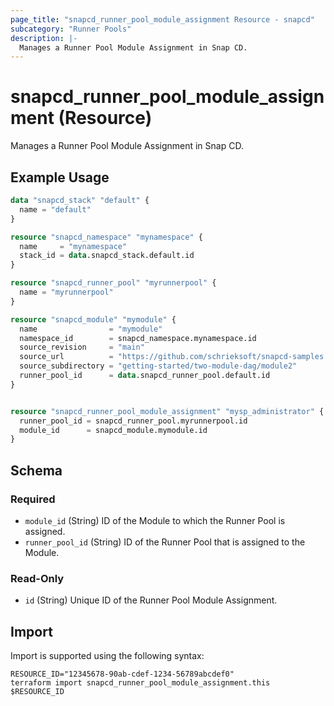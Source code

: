 ```yaml
---
page_title: "snapcd_runner_pool_module_assignment Resource - snapcd"
subcategory: "Runner Pools"
description: |-
  Manages a Runner Pool Module Assignment in Snap CD.
---
```


# snapcd_runner_pool_module_assignment (Resource)

Manages a Runner Pool Module Assignment in Snap CD.


## Example Usage

```terraform
data "snapcd_stack" "default" {
  name = "default"
}

resource "snapcd_namespace" "mynamespace" {
  name     = "mynamespace"
  stack_id = data.snapcd_stack.default.id
}

resource "snapcd_runner_pool" "myrunnerpool" {
  name = "myrunnerpool"
}

resource "snapcd_module" "mymodule" {
  name                = "mymodule"
  namespace_id        = snapcd_namespace.mynamespace.id
  source_revision     = "main"
  source_url          = "https://github.com/schrieksoft/snapcd-samples.git"
  source_subdirectory = "getting-started/two-module-dag/module2"
  runner_pool_id      = data.snapcd_runner_pool.default.id
}


resource "snapcd_runner_pool_module_assignment" "mysp_administrator" {
  runner_pool_id = snapcd_runner_pool.myrunnerpool.id
  module_id      = snapcd_module.mymodule.id
}
```

<!-- schema generated by tfplugindocs -->
## Schema

### Required

- `module_id` (String) ID of the Module to which the Runner Pool is assigned.
- `runner_pool_id` (String) ID of the Runner Pool that is assigned to the Module.

### Read-Only

- `id` (String) Unique ID of the Runner Pool Module Assignment.

## Import

Import is supported using the following syntax:

```shell
RESOURCE_ID="12345678-90ab-cdef-1234-56789abcdef0"
terraform import snapcd_runner_pool_module_assignment.this $RESOURCE_ID
```

